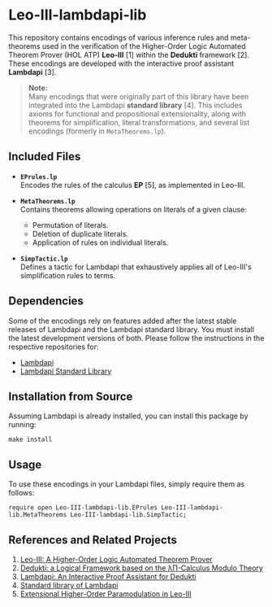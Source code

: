 # Leo-III-lambdapi-lib

This repository contains encodings of various inference rules and meta-theorems used in the verification of the Higher-Order Logic Automated Theorem Prover (HOL ATP) **Leo-III** [1] within the **Dedukti** framework [2]. These encodings are developed with the interactive proof assistant **Lambdapi** [3].

> **Note:**  
> Many encodings that were originally part of this library have been integrated into the Lambdapi **standard library** [4]. This includes axioms for functional and propositional extensionality, along with theorems for simplification, literal transformations, and several list encodings (formerly in `MetaTheorems.lp`).

## Included Files

- **`EPrules.lp`**  
  Encodes the rules of the calculus **EP** [5], as implemented in Leo-III.

- **`MetaTheorems.lp`**  
  Contains theorems allowing operations on literals of a given clause:
  - Permutation of literals.
  - Deletion of duplicate literals.
  - Application of rules on individual literals.

- **`SimpTactic.lp`**  
  Defines a tactic for Lambdapi that exhaustively applies all of Leo-III's simplification rules to terms.

## Dependencies

Some of the encodings rely on features added after the latest stable releases of Lambdapi and the Lambdapi standard library. You must install the latest development versions of both. Please follow the instructions in the respective repositories for:
- [Lambdapi](https://github.com/Deducteam/lambdapi)
- [Lambdapi Standard Library](https://github.com/Deducteam/lambdapi-stdlib)

## Installation from Source

Assuming Lambdapi is already installed, you can install this package by running:
```
make install
```

## Usage

To use these encodings in your Lambdapi files, simply require them as follows:
```
require open Leo-III-lambdapi-lib.EPrules Leo-III-lambdapi-lib.MetaTheorems Leo-III-lambdapi-lib.SimpTactic;
```


## References and Related Projects
1. [Leo-III: A Higher-Order Logic Automated Theorem Prover](https://github.com/leoprover/Leo-III)  
2. [Dedukti: a Logical Framework based on the λΠ-Calculus Modulo Theory](https://inria.hal.science/hal-04281492/document)  
3. [Lambdapi: An Interactive Proof Assistant for Dedukti](https://github.com/Deducteam/lambdapi)
4. [Standard library of Lambdapi](https://github.com/Deducteam/lambdapi-stdlib/tree/master)
5. [Extensional Higher-Order Paramodulation in Leo-III](https://arxiv.org/pdf/1907.11501)

